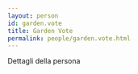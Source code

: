 ```yaml
---
layout: person
id: garden.vote
title: Garden Vote
permalink: people/garden.vote.html
---
```


Dettagli della persona